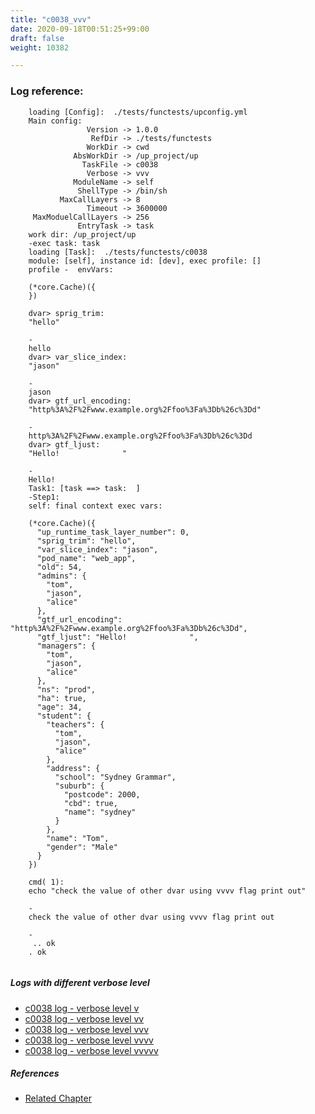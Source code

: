 ```yaml
---
title: "c0038_vvv"
date: 2020-09-18T00:51:25+99:00
draft: false
weight: 10382

---
```


### Log reference: <no value>

```
    loading [Config]:  ./tests/functests/upconfig.yml
    Main config:
                 Version -> 1.0.0
                  RefDir -> ./tests/functests
                 WorkDir -> cwd
              AbsWorkDir -> /up_project/up
                TaskFile -> c0038
                 Verbose -> vvv
              ModuleName -> self
               ShellType -> /bin/sh
           MaxCallLayers -> 8
                 Timeout -> 3600000
     MaxModuelCallLayers -> 256
               EntryTask -> task
    work dir: /up_project/up
    -exec task: task
    loading [Task]:  ./tests/functests/c0038
    module: [self], instance id: [dev], exec profile: []
    profile -  envVars:
    
    (*core.Cache)({
    })
    
    dvar> sprig_trim:
    "hello"
    
    -
    hello
    dvar> var_slice_index:
    "jason"
    
    -
    jason
    dvar> gtf_url_encoding:
    "http%3A%2F%2Fwww.example.org%2Ffoo%3Fa%3Db%26c%3Dd"
    
    -
    http%3A%2F%2Fwww.example.org%2Ffoo%3Fa%3Db%26c%3Dd
    dvar> gtf_ljust:
    "Hello!              "
    
    -
    Hello!              
    Task1: [task ==> task:  ]
    -Step1:
    self: final context exec vars:
    
    (*core.Cache)({
      "up_runtime_task_layer_number": 0,
      "sprig_trim": "hello",
      "var_slice_index": "jason",
      "pod_name": "web_app",
      "old": 54,
      "admins": {
        "tom",
        "jason",
        "alice"
      },
      "gtf_url_encoding": "http%3A%2F%2Fwww.example.org%2Ffoo%3Fa%3Db%26c%3Dd",
      "gtf_ljust": "Hello!              ",
      "managers": {
        "tom",
        "jason",
        "alice"
      },
      "ns": "prod",
      "ha": true,
      "age": 34,
      "student": {
        "teachers": {
          "tom",
          "jason",
          "alice"
        },
        "address": {
          "school": "Sydney Grammar",
          "suburb": {
            "postcode": 2000,
            "cbd": true,
            "name": "sydney"
          }
        },
        "name": "Tom",
        "gender": "Male"
      }
    })
    
    cmd( 1):
    echo "check the value of other dvar using vvvv flag print out"
    
    -
    check the value of other dvar using vvvv flag print out
    
    -
     .. ok
    . ok
    
```

##### Logs with different verbose level
* [c0038 log - verbose level v](../../logs/c0038_v)
* [c0038 log - verbose level vv](../../logs/c0038_vv)
* [c0038 log - verbose level vvv](../../logs/c0038_vvv)
* [c0038 log - verbose level vvvv](../../logs/c0038_vvvv)
* [c0038 log - verbose level vvvvv](../../logs/c0038_vvvvv)

##### References
* [Related Chapter](../../template/c0038)
